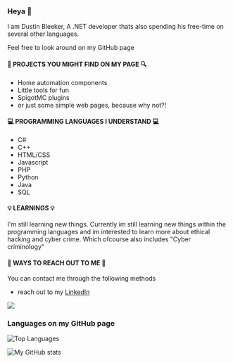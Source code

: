 ### Heya 👋 
I am Dustin Bleeker, A .NET developer thats also spending his free-time on several other languages.

Feel free to look around on my GitHub page


#### 🔎 PROJECTS YOU MIGHT FIND ON MY PAGE 🔍
- Home automation components
- Little tools for fun
- SpigotMC plugins
- or just some simple web pages, because why not?!


#### 💻 PROGRAMMING LANGUAGES I UNDERSTAND 💻
- C#
- C++
- HTML/CSS 
- Javascript
- PHP
- Python
- Java
- SQL


#### 💡 LEARNINGS 💡
I'm still learning new things. Currently im still learning new things within the programming languages and im interested to learn more about ethical hacking and cyber crime.
Which ofcourse also includes "Cyber criminology"


#### 📱 WAYS TO REACH OUT TO ME 📱
You can contact me through the following methods
- reach out to my [LinkedIn](https://nl.linkedin.com/in/dvh)

![](https://gpvc.arturio.dev/DustSwiffer)
### Languages on my GitHub page
![Top Languages](https://github-readme-stats.vercel.app/api/top-langs/?username=DustSwiffer&theme=dark)

![My GitHub stats](https://github-readme-stats.vercel.app/api?username=DustSwiffer&theme=dark&show_icons=true)


